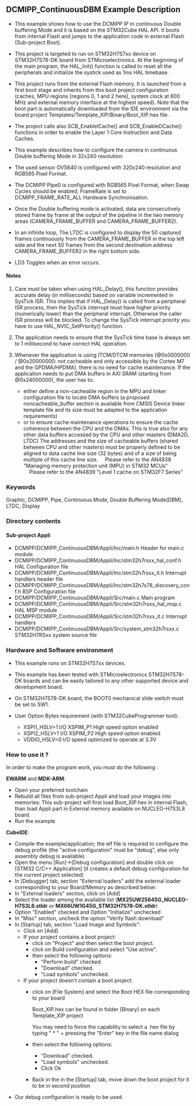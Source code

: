 ## <b>DCMIPP_ContinuousDBM Example Description</b>

- This example shows how to use the DCMIPP IP in continuous Double buffering Mode and it is based on the STM32Cube HAL API.
  It boots from internal Flash and jumps to the application code in external Flash (Sub-project Boot).
- This project is targeted to run on STM32H7S7xx device on STM32H7S78-DK board from STMicroelectronics.
  At the beginning of the main program, the HAL_Init() function is called to reset
  all the peripherals and initialize the systick used as 1ms HAL timebase.
- This project runs from the external Flash memory. It is launched from a first boot stage and inherits from this boot project
  configuration (caches, MPU regions [regions 0, 1 and 2 here], system clock at 600 MHz and external memory interface at the highest speed).
  Note that the boot part is automatically downloaded from the IDE environment via the board project Templates/Template_XIP/Binary/Boot_XIP.hex file.
- The project calls also SCB_EnableICache() and SCB_EnableDCache() functions in order to enable
  the Layer 1 Core Instruction and Data Caches.

- This example describes how to configure the camera in continuous Double buffering Mode in 32x240 resolution:
- The used sensor OV5640 is configured with 320x240 resolution and RGB565 Pixel Format.
- The DCMIPP Pipe0 is configured with RGB565 Pixel Format, when Swap Cycles should be enabled, FrameRate is set to DCMIPP_FRAME_RATE_ALL 
  Hardware Synchronisation.
- Once the Double buffering mode is activated, data are consecutively stored frame by frame at the output of the pipeline in the two memory areas
  (CAMERA_FRAME_BUFFER and CAMERA_FRAME_BUFFER2).
- In an infinite loop, The LTDC is configured to display the 50 captured frames continuously from the CAMERA_FRAME_BUFFER in the top left side
  and the next 50 frames from the second destination address CAMERA_FRAME_BUFFER2 in the right bottom side.
- LD3 Toggles when an error occurs.

#### <b>Notes</b>

 1. Care must be taken when using HAL_Delay(), this function provides accurate delay (in milliseconds)
    based on variable incremented in SysTick ISR. This implies that if HAL_Delay() is called from
    a peripheral ISR process, then the SysTick interrupt must have higher priority (numerically lower)
    than the peripheral interrupt. Otherwise the caller ISR process will be blocked.
    To change the SysTick interrupt priority you have to use HAL_NVIC_SetPriority() function.

 2. The application needs to ensure that the SysTick time base is always set to 1 millisecond
    to have correct HAL operation.

 3. Whenever the application is using ITCM/DTCM memories (@0x0000000 / @0x20000000: not cacheable and only accessible
    by the Cortex M7 and the GPDMA/HPDMA), there is no need for cache maintenance.
    If the application needs to put DMA buffers in AXI SRAM (starting from @0x24000000), the user has to:
    - either define a non-cacheable region in the MPU and linker configuration file to locate DMA buffers
      (a proposed noncacheable_buffer section is available from CMSIS Device linker template file and its size must
      be adapted to the application requirements)
    - or to ensure cache maintenance operations to ensure the cache coherence between the CPU and the DMAs.
    This is true also for any other data buffers accessed by the CPU and other masters (DMA2D, LTDC)
    The addresses and the size of cacheable buffers (shared between CPU and other masters)
    must be properly defined to be aligned to data cache line size (32 bytes) and of a size of being multiple
    of this cache line size.
    Please refer to the AN4838 "Managing memory protection unit (MPU) in STM32 MCUs"
    Please refer to the AN4839 "Level 1 cache on STM32F7 Series"

### <b>Keywords</b>

Graphic, DCMIPP, Pipe, Continuous Mode, Double Buffering Mode(DBM), LTDC, Display

### <b>Directory contents</b>

#### <b>Sub-project Appli</b>
  - DCMIPP/DCMIPP_ContinuousDBM/Appli/Inc/main.h                      Header for main.c module
  - DCMIPP/DCMIPP_ContinuousDBM/Appli/Inc/stm32h7rsxx_hal_conf.h      HAL Configuration file
  - DCMIPP/DCMIPP_ContinuousDBM/Appli/Inc/stm32h7rsxx_it.h            Interrupt handlers header file
  - DCMIPP/DCMIPP_ContinuousDBM/Appli/Inc/stm32h7s78_discovery_conf.h BSP Configuration file
  - DCMIPP/DCMIPP_ContinuousDBM/Appli/Src/main.c                      Main program
  - DCMIPP/DCMIPP_ContinuousDBM/Appli/Src/stm32h7rsxx_hal_msp.c       HAL MSP module
  - DCMIPP/DCMIPP_ContinuousDBM/Appli/Src/stm32h7rsxx_it.c            Interrupt handlers
  - DCMIPP/DCMIPP_ContinuousDBM/Appli/Src/system_stm32h7rsxx.c        STM32H7RSxx system source file

### <b>Hardware and Software environment</b>

  - This example runs on STM32H7S7xx devices.

  - This example has been tested with STMicroelectronics STM32H7S78-DK
    boards and can be easily tailored to any other supported device
    and development board.

  - On STM32H7S78-DK board, the BOOT0 mechanical slide switch must be set to SW1.

  - User Option Bytes requirement (with STM32CubeProgrammer tool):

    - XSPI1_HSLV=1     I/O XSPIM_P1 High speed option enabled
    - XSPI2_HSLV=1     I/O XSPIM_P2 High speed option enabled
    - VDDIO_HSLV=0     I/O speed optimized to operate at 3.3V

### <b>How to use it ?</b>

In order to make the program work, you must do the following :

**EWARM** and **MDK-ARM**:

 - Open your preferred toolchain
 - Rebuild all files from sub-project Appli and load your images into memories: This sub-project will first load Boot_XIP.hex in internal Flash,
   than load Appli part in External memory available on NUCLEO-H7S3L8 board.
 - Run the example

**CubeIDE**:

 - Compile the example/application; the elf file is required to configure the debug profile (the "active configuration" must be "debug", else only assembly debug is available)
 - Open the menu [Run]->[Debug configuration] and double click on  [STM32 C/C++ Application] (it creates a default debug configuration for the current project selected)
 - In [Debugger] tab, section "External  loaders" add the external loader corresponding to your Board/Memory as described below:
 - In "External loaders" section, click on [Add]
 - Select the loader among the available list (**MX25UW25645G_NUCLEO-H7S3L8.stldr** or **MX66UW1G45G_STM32H7S78-DK.stldr**)
 - Option "Enabled" checked and Option "Initialize" unchecked
 - In "Misc" section, uncheck the option "Verify flash download"
 - In [Startup] tab, section "Load Image and Symbols":
   - Click on [Add]
   - If your project contains a boot project:
     - click on "Project" and then select the boot project.
     - click on Build configuration and select "Use active".
     - then select the following options:
       - "Perform build" checked.
       - "Download" checked.
       - "Load symbols" unchecked.
   - If your project doesn't contain a boot project:
     - click on [File System] and select the Boot HEX file corresponding to your board

        Boot_XIP.hex can be found in folder [Binary] on each Template_XIP project

        You may need to force the capability to select a .hex file by typing " * " + pressing the "Enter" key in the file name dialog

     - then select the following options:
       - "Download"      checked.
       - "Load symbols" unchecked.
       - Click Ok
     - Back in the in the [Startup] tab, move down the boot project for it to be in second position
 - Our debug configuration is ready to be used.